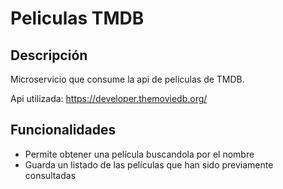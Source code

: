 # Peliculas TMDB

## Descripción

Microservicio que consume la api de películas de TMDB.

Api utilizada: https://developer.themoviedb.org/

## Funcionalidades
- Permite obtener una película buscandola por el nombre
- Guarda un listado de las películas que han sido previamente consultadas

<!--
## Requisitos Previos


## Instalación
Instrucciones sobre cómo instalar y configurar el proyecto en un entorno local.



```bash
# Ejemplo de comandos de instalación
git clone https://github.com/tu-usuario/tu-repo.git
cd tu-repo
# Otros comandos de instalación si es necesario
-->
